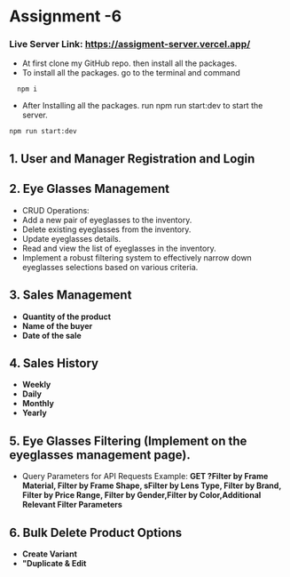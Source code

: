 # Assignment -6

### Live Server Link: https://assigment-server.vercel.app/

- At first clone my GitHub repo. then install all the packages.
- To install all the packages. go to the terminal and command

```npm
  npm i
```

- After Installing all the packages. run npm run start:dev to start the server.

```npm
npm run start:dev
```

## 1. User and Manager Registration and Login
 
## 2. Eye Glasses Management
-  CRUD Operations: </br>
-  Add a new pair of eyeglasses to the inventory. </br>
-  Delete existing eyeglasses from the inventory. </br>
-  Update eyeglasses details. </br>
-  Read and view the list of eyeglasses in the inventory. </br>
-  Implement a robust filtering system to effectively narrow down eyeglasses selections based on various criteria. </br>
 
## 3. Sales Management  
-  **Quantity of the product**
-  **Name of the buyer**
-  **Date of the sale**

## 4. Sales History  
-  **Weekly**
-  **Daily**
-  **Monthly**
-  **Yearly**

## 5. Eye Glasses Filtering (Implement on the eyeglasses management page).
- Query Parameters for API Requests Example: **GET ?Filter by Frame Material, Filter by Frame Shape, sFilter by Lens Type, Filter by Brand, Filter by Price Range, Filter by Gender,Filter by Color,Additional Relevant Filter Parameters**

## 6. Bulk Delete Product Options
- **Create Variant**
- **"Duplicate & Edit**



